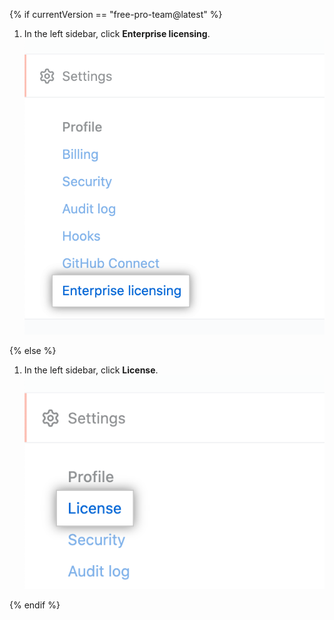 {% if currentVersion == "free-pro-team@latest" %}

1. In the left sidebar, click **Enterprise licensing**.
  !["Enterprise licensing" tab in the enterprise account settings sidebar](/assets/images/help/enterprises/enterprise-licensing-tab.png)

{% else %}

1. In the left sidebar, click **License**.
  !["License" tab in the enterprise account settings sidebar](/assets/images/enterprise/enterprise-server/license.png)

{% endif %}
